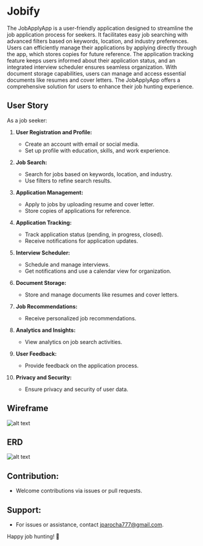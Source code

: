 # Jobify
The JobApplyApp is a user-friendly application designed to streamline the job application process for seekers. It facilitates easy job searching with advanced filters based on keywords, location, and industry preferences. Users can efficiently manage their applications by applying directly through the app, which stores copies for future reference. The application tracking feature keeps users informed about their application status, and an integrated interview scheduler ensures seamless organization. With document storage capabilities, users can manage and access essential documents like resumes and cover letters. The JobApplyApp offers a comprehensive solution for users to enhance their job hunting experience.

## User Story

As a job seeker:

1. **User Registration and Profile:**
   - Create an account with email or social media.
   - Set up profile with education, skills, and work experience.

2. **Job Search:**
   - Search for jobs based on keywords, location, and industry.
   - Use filters to refine search results.

3. **Application Management:**
   - Apply to jobs by uploading resume and cover letter.
   - Store copies of applications for reference.

4. **Application Tracking:**
   - Track application status (pending, in progress, closed).
   - Receive notifications for application updates.

5. **Interview Scheduler:**
   - Schedule and manage interviews.
   - Get notifications and use a calendar view for organization.

6. **Document Storage:**
   - Store and manage documents like resumes and cover letters.

7. **Job Recommendations:**
   - Receive personalized job recommendations.

8. **Analytics and Insights:**
   - View analytics on job search activities.

9. **User Feedback:**
   - Provide feedback on the application process.

10. **Privacy and Security:**
    - Ensure privacy and security of user data.

## Wireframe

![alt text](public/photos/wireframe.png)

## ERD

![alt text](public/photos/ERD.png)


## Contribution:

- Welcome contributions via issues or pull requests.

## Support:

- For issues or assistance, contact jparocha777@gmail.com.

Happy job hunting! 🚀